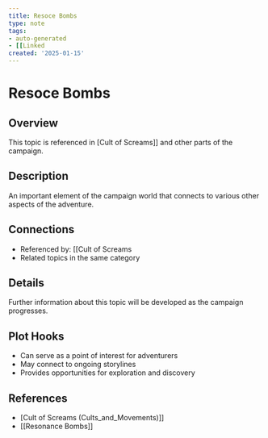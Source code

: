 ```yaml
---
title: Resoce Bombs
type: note
tags:
- auto-generated
- [[Linked
created: '2025-01-15'
---
```


# Resoce Bombs

## Overview
This topic is referenced in [Cult of Screams]] and other parts of the campaign.

## Description
An important element of the campaign world that connects to various other aspects of the adventure.

## Connections
- Referenced by: [[Cult of Screams
- Related topics in the same category

## Details
Further information about this topic will be developed as the campaign progresses.

## Plot Hooks
- Can serve as a point of interest for adventurers
- May connect to ongoing storylines
- Provides opportunities for exploration and discovery

## References

- [Cult of Screams (Cults_and_Movements)]]
- [[Resonance Bombs]]
